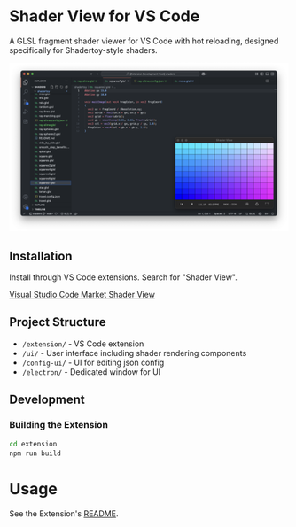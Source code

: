 # Shader View for VS Code

A GLSL fragment shader viewer for VS Code with hot reloading, designed specifically for Shadertoy-style shaders.

![screenshot](assets/screenshot.png)

## Installation
Install through VS Code extensions. Search for "Shader View".

[Visual Studio Code Market Shader View](https://marketplace.visualstudio.com/items?itemName=teaqu.shader-view)

## Project Structure

- `/extension/` - VS Code extension
- `/ui/` - User interface including shader rendering components
- `/config-ui/` - UI for editing json config
- `/electron/` - Dedicated window for UI

## Development

### Building the Extension

```bash
cd extension
npm run build
```

# Usage
See the Extension's [README](/extension/README.md).